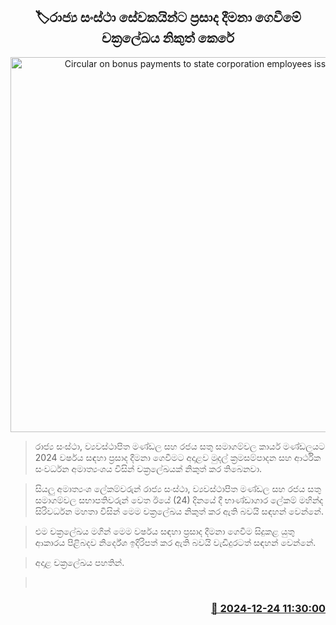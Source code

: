 <p align='center'><b><h2 align='center' title='Circular on bonus payments to state corporation employees issued'>🏷රාජ්‍ය සංස්ථා සේවකයින්ට ප්‍රසාද දීමනා ගෙවීමේ චක්‍රලේඛය නිකුත් කෙරේ</h2></b></p>
<p align='center'><img src='https://helakuru.sgp1.cdn.digitaloceanspaces.com/esana/images/lib/bonus.jpg' width='600' alt='Circular on bonus payments to state corporation employees issued'></p>

> රාජ්‍ය සංස්ථා, ව්‍යවස්ථාපිත මණ්ඩල සහ රජය සතු සමාගම්වල කාර්ය මණ්ඩලයට 2024 වර්ෂය සඳහා ප්‍රසාද දීමනා ගෙවීමට අදාළව මුදල් ක්‍රමසම්පාදන සහ ආර්ථික සංවර්ධන අමාත්‍යංශය විසින් චක්‍රලේඛයක් නිකුත් කර තිබෙනවා.

> සියලු අමාත්‍යංශ ලේකම්වරුන් රාජ්‍ය සංස්ථා, ව්‍යවස්ථාපිත මණ්ඩල සහ රජය සතු සමාගම්වල සභාපතිවරුන් වෙත ඊයේ (24) දිනයේ දී භාණ්ඩාගාර ලේකම් මහින්ද සිරිවර්ධන මහතා විසින් මෙම චක්‍රලේඛය නිකුත් කර ඇති බවයි සඳහන් වෙන්නේ.

> එම චක්‍රලේඛය මගින් මෙම වර්ෂය සඳහා ප්‍රසාද දීමනා ගෙවීම සිදුකළ යුතු ආකාරය පිළිබදව නිර්දේශ ඉදිරිපත් කර ඇති බවයි වැඩිදුරටත් සඳහන් වෙන්නේ.

> අදාළ චක්‍රලේඛය පහතින්. 

>  



<h3 align='right'><a href='https://www.helakuru.lk/esana/p/106100/'>📅 2024-12-24 11:30:00</a></h3>
